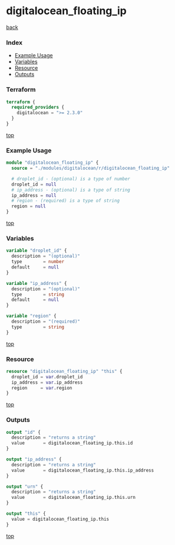 # digitalocean_floating_ip

[back](../digitalocean.md)

### Index

- [Example Usage](#example-usage)
- [Variables](#variables)
- [Resource](#resource)
- [Outputs](#outputs)

### Terraform

```terraform
terraform {
  required_providers {
    digitalocean = ">= 2.3.0"
  }
}
```

[top](#index)

### Example Usage

```terraform
module "digitalocean_floating_ip" {
  source = "./modules/digitalocean/r/digitalocean_floating_ip"

  # droplet_id - (optional) is a type of number
  droplet_id = null
  # ip_address - (optional) is a type of string
  ip_address = null
  # region - (required) is a type of string
  region = null
}
```

[top](#index)

### Variables

```terraform
variable "droplet_id" {
  description = "(optional)"
  type        = number
  default     = null
}

variable "ip_address" {
  description = "(optional)"
  type        = string
  default     = null
}

variable "region" {
  description = "(required)"
  type        = string
}
```

[top](#index)

### Resource

```terraform
resource "digitalocean_floating_ip" "this" {
  droplet_id = var.droplet_id
  ip_address = var.ip_address
  region     = var.region
}
```

[top](#index)

### Outputs

```terraform
output "id" {
  description = "returns a string"
  value       = digitalocean_floating_ip.this.id
}

output "ip_address" {
  description = "returns a string"
  value       = digitalocean_floating_ip.this.ip_address
}

output "urn" {
  description = "returns a string"
  value       = digitalocean_floating_ip.this.urn
}

output "this" {
  value = digitalocean_floating_ip.this
}
```

[top](#index)